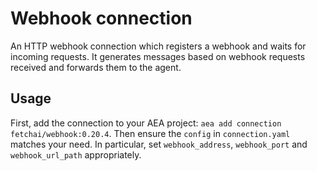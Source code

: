 # Webhook connection

An HTTP webhook connection which registers a webhook and waits for incoming requests. It generates messages based on webhook requests received and forwards them to the agent.

## Usage

First, add the connection to your AEA project: `aea add connection fetchai/webhook:0.20.4`. Then ensure the `config` in `connection.yaml` matches your need. In particular, set `webhook_address`, `webhook_port` and `webhook_url_path` appropriately.
